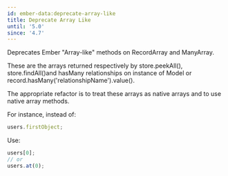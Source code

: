 ```yaml
---
id: ember-data:deprecate-array-like
title: Deprecate Array Like
until: '5.0'
since: '4.7'
---
```


Deprecates Ember "Array-like" methods on RecordArray and ManyArray.

These are the arrays returned respectively by store.peekAll(), store.findAll()and hasMany relationships on instance of Model or record.hasMany('relationshipName').value().

The appropriate refactor is to treat these arrays as native arrays and to use native array methods.

For instance, instead of:

```js
users.firstObject;
```

Use:

```js
users[0];
// or
users.at(0);
```

